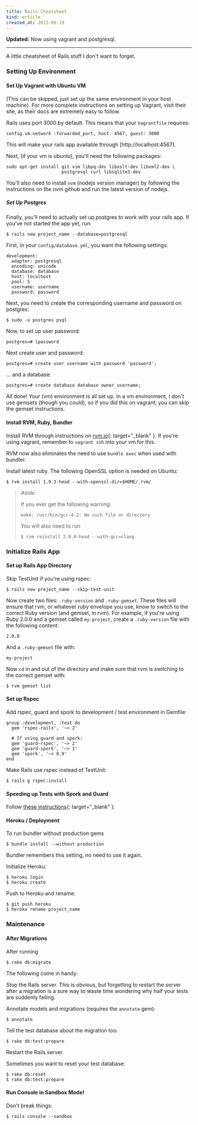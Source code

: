 ```yaml
---
title: Rails Cheatsheet
kind: article
created_at: 2013-06-19
---
```

<!-- _. -->

**Updated:** Now using vagrant and postgresql.

***

A little cheatsheet of Rails stuff I don't want to forget.

<!-- _. -->


### Setting Up Environment

#### Set Up Vagrant with Ubuntu VM 

(This can be skipped, just set up the same environment in your host machine).
For more complete instructions on setting up Vagrant, visit their site, as their
docs are extremely easy to follow.

Rails uses port 3000 by default. This means that your `Vagrantfile` requires:

    config.vm.network :forwarded_port, host: 4567, guest: 3000

This will make your rails app available through [http://localhost:4567].

Next, (if your vm is ubuntu), you'll need the following packages:

    sudo apt-get install git vim libpq-dev libxslt-dev libxml2-dev \
                         postgresql curl libsqlite3-dev

You'll also need to install `nvm` (nodejs version manager) by following the
instructions on the nvm github and run the latest version of nodejs.

##### Set Up Postgres

Finally, you'll need to actually set up postgres to work with your rails app.
If you've not started the app yet, run:

    $ rails new project_name --database=postgresql

First, in your `config/database.yml`, you want the following settings:

    development:
      adapter: postgresql
      encoding: unicode
      database: database
      host: localhost
      pool: 5
      username: username
      password: password

Next, you need to create the corresponding username and password on postgres:

    $ sudo -u postgres psql
    
Now, to set up user password:

    postgres=# \password

Next create user and password:

    postgres=# create user username with password 'password';

... and a database:

    postgres=# create database database owner username;

All done! Your (vm) environment is all set up. In a vm environment, I don't use
gemsets (though you could), so if you did this on vagrant, you can skip the
gemset instructions.


#### Install RVM, Ruby, Bundler

Install RVM through instructions on [rvm.io](http://rvm.io){: target="_blank" }.
If you're using vagrant, remember to `vagrant ssh` into your vm for this.

<!-- _. -->
RVM now also eliminates the need to use `bundle exec` when used with bundler. 

Install latest ruby. The following OpenSSL option is needed on Ubuntu:

    $ rvm install 1.9.3-head --with-openssl-dir=$HOME/.rvm/


> *Aside:*
> 
> If you ever get the following warning:
> 
> `make: /usr/bin/gcc-4.2: No such file or directory`
> 
> You will also need to run
> 
> `$ rvm reinstall 2.0.0-head --with-gcc=clang`


### Initialize Rails App

#### Set up Rails App Directory

Skip TestUnit if you're using rspec:

    $ rails new project_name --skip-test-unit
    
Now create two files: `.ruby-version` and `.ruby-gemset`. These files will 
ensure that rvm, or whatever ruby envelope you use, know to switch to the 
correct Ruby version (and gemset, in rvm). For example, if you're using Ruby
2.0.0 and a gemset called `my-project`, create a `.ruby-version` file with the
following content:

    2.0.0

And a `.ruby-gemset` file with:

    my-project

Now `cd` in and out of the directory and make sure that rvm is switching to the 
correct gemset with:

    $ rvm gemset list

#### Set up Rspec


Add rspec, guard and spork to development / test environment in Gemfile:
    
    group :development, :test do
      gem 'rspec-rails', '~> 2'

      # If using guard and spork:
      gem 'guard-rspec', '~> 2'
      gem 'guard-spork', '~> 1'
      gem 'spork', '~> 0.9'
    end

Make Rails use rspec instead of TestUnit:

    $ rails g rspec:install

#### Speeding up Tests with Spork and Guard

Follow 
[these instructions](http://ruby.railstutorial.org/chapters/static-pages#sec-guard){: target="_blank" }.
<!-- _. -->


#### Heroku / Deployment

To run bundler without production gems

    $ bundle install --without production

Bundler remembers this setting, no need to use it again.

Initialize Heroku:
    
    $ heroku login
    $ heroku create

Push to Heroku and rename:

    $ git push heroku
    $ heroku rename project_name



### Maintenance

#### After Migrations

After running
    
    $ rake db:migrate

The following come in handy:

Stop the Rails server. This is obvious, but forgetting to restart the server
after a migration is a sure way to waste time wondering why half your tests are
suddenly failing.

Annotate models and migrations (requires the `annotate` gem):

    $ annotate

Tell the test database about the migration too:

    $ rake db:test:prepare

Restart the Rails server.

Sometimes you want to reset your test database:

    $ rake db:reset
    $ rake db:test:prepare

#### Run Console in Sandbox Mode!

Don't break things:

    $ rails console --sandbox

